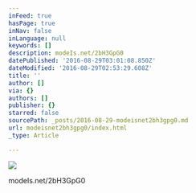 ```yaml
---
inFeed: true
hasPage: true
inNav: false
inLanguage: null
keywords: []
description: modeIs.net/2bH3GpG0
datePublished: '2016-08-29T03:01:08.850Z'
dateModified: '2016-08-29T02:53:29.608Z'
title: ''
author: []
via: {}
authors: []
publisher: {}
starred: false
sourcePath: _posts/2016-08-29-modeisnet2bh3gpg0.md
url: modeisnet2bh3gpg0/index.html
_type: Article

---
```

![](https://the-grid-user-content.s3-us-west-2.amazonaws.com/6306ccf5-6b39-40fd-b459-1e620c885e72.jpg)

modeIs.net/2bH3GpG0